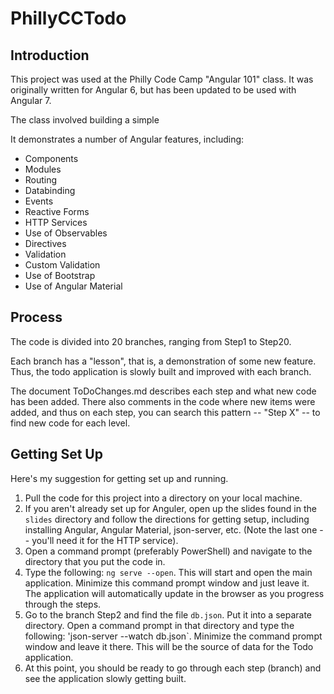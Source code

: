 # PhillyCCTodo

## Introduction

This project was used at the Philly Code Camp "Angular 101" class. It was originally written for Angular 6, but has been updated to be used with Angular 7.

The class involved building a simple

It demonstrates a number of Angular features, including:

- Components
- Modules
- Routing
- Databinding
- Events
- Reactive Forms
- HTTP Services
- Use of Observables
- Directives
- Validation
- Custom Validation
- Use of Bootstrap
- Use of Angular Material

## Process

The code is divided into 20 branches, ranging from Step1 to Step20.

Each branch has a "lesson", that is, a demonstration of some new feature. Thus, the todo application is slowly built and improved with each branch.

The document ToDoChanges.md describes each step and what new code has been added. There also comments in the code where new items were added, and thus on each step, you can search this pattern -- "Step X" -- to find new code for each level.

## Getting Set Up

Here's my suggestion for getting set up and running.

1. Pull the code for this project into a directory on your local machine.
2. If you aren't already set up for Anguler, open up the slides found in the `slides` directory and follow the directions for getting setup, including installing Angular, Angular Material, json-server, etc. (Note the last one -- you'll need it for the HTTP service).
3. Open a command prompt (preferably PowerShell) and navigate to the directory that you put the code in.
4. Type the following: `ng serve --open`. This will start and open the main application. Minimize this command prompt window and just leave it. The application will automatically update in the browser as you progress through the steps.
5. Go to the branch Step2 and find the file `db.json`. Put it into a separate directory. Open a command prompt in that directory and type the following: 'json-server --watch db.json`. Minimize the command prompt window and leave it there. This will be the source of data for the Todo application.
6. At this point, you should be ready to go through each step (branch) and see the application slowly getting built.
